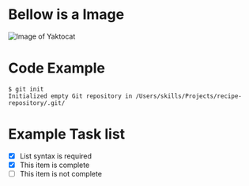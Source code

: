 # Bellow is a Image
![Image of Yaktocat](https://octodex.github.com/images/yaktocat.png)

# Code Example
```
$ git init
Initialized empty Git repository in /Users/skills/Projects/recipe-repository/.git/
```
# Example Task list 
- [x] List syntax is required
- [x] This item is complete
- [ ] This item is not complete
